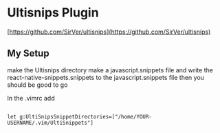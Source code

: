 # Ultisnips Plugin

[https://github.com/SirVer/ultisnips](https://github.com/SirVer/ultisnips)


## My Setup


make the Ultisnips directory make a javascript.snippets file and write
the react-native-snippets.snippets to the javascript.snippets file
then you should be good to go

In the .vimrc add

```

let g:UltiSnipsSnippetDirectories=["/home/YOUR-USERNAME/.vim/UltiSnippets"]

```
